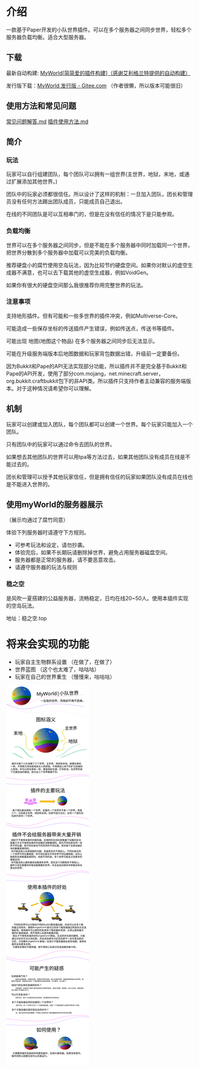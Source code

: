 # 介绍
一款基于Paper开发的小队世界插件。可以在多个服务器之间同步世界，轻松多个服务器负载均衡。适合大型服务器。

## 下载
最新自动构建: [MyWorld[简简爱的插件构建]（感谢艾利格兰特提供的自动构建）](https://ci.pmcs.xyz/job/jian-ai-ai/job/MyWorld/)

发行版下载：[MyWorld 发行版 - Gitee.com](https://gitee.com/jja8/MyWorld/releases) （作者很懒，所以版本可能很旧）

## 使用方法和常见问题
[常见问题解答.md](常见问题解答.md)
[插件使用方法.md](插件使用方法.md)

## 简介
### 玩法
玩家可以自行组建团队，每个团队可以拥有一组世界(主世界，地狱，末地，或通过扩展添加其他世界。)

团队中的玩家必须都很信任。所以设计了这样的机制：一旦加入团队，团长和管理员没有任何方法踢出团队成员，只能成员自己退出。

在线的不同团队是可以互相串门的，但是在没有信任的情况下是只能参观。

### 负载均衡
世界可以在多个服务器之间同步，但是不能在多个服务器中同时加载同一个世界，把世界分散到多个服务器中加载可以完美的负载均衡。

推荐硬盘小的腐竹使用空岛玩法，因为比较节约硬盘空间。如果你对默认的虚空生成器不满意，也可以去下载其他的虚空生成器，例如VoidGen。

如果你有很大的硬盘空间那么我很推荐你用完整世界的玩法。

### 注意事项
支持地形插件。但有可能和一些多世界的插件冲突，例如Multiverse-Core。

可能造成一些保存坐标的传送插件产生错误，例如传送点，传送书等插件。

可能出现 地图(地图这个物品) 在多个服务器之间同步后无法显示。

可能在升级服务端版本后地图数据和玩家背包数据出错，升级前一定要备份。

因为Bukkit和Pape的API无法实现部分功能，所以插件并不是完全基于Bukkit和Pape的API开发，使用了部分com.mojang，net.minecraft.server，org.bukkit.craftbukkit包下的非API类。所以插件只支持作者主动兼容的服务端版本。对于这种情况请希望你可以理解。


## 机制
玩家可以创建或加入团队，每个团队都可以创建一个世界。每个玩家只能加入一个团队。

只有团队中的玩家可以通过命令去团队的世界。

如果想去其他团队的世界可以用tpa等方法过去，如果其他团队没有成员在线是不能过去的。

团长和管理可以授予其他玩家信任，但是拥有信任的玩家如果团队没有成员在线也是不能进入世界的。

## 使用myWorld的服务器展示
（展示均通过了腐竹同意）

体验下列服务器时请遵守下方规则。
- 可参考玩法和设定，请勿抄袭。
- 体验完后，如果不长期玩请删除掉世界，避免占用服务器磁盘空间。
- 服务器都是正常的服务器，请不要恶意攻击。
- 请遵守服务器的玩法与规则



### 稳之空
是风吹一夏搭建的公益服务器，流畅稳定，日均在线20~50人。使用本插件实现的空岛玩法。

地址：稳之空.top


# 将来会实现的功能
- 玩家自主生物群系设置 （在做了，在做了）
- 世界蓝图 （这个也太难了，咕咕咕）
- 玩家在自己的世界重生 （慢慢来，咕咕咕）


![介绍]( 图片/MyWorld介绍.svg )
